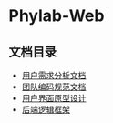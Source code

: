 # Phylab-Web

## 文档目录
- [用户需求分析文档](https://github.com/buaase/Phylab-Web/blob/master/docs/User-needs.md)
- [团队编码规范文档](https://github.com/buaase/Phylab-Web/blob/master/docs/PSR-SE.md)
- [用户界面原型设计](https://github.com/buaase/Phylab-Web/blob/master/docs/User-Interface.md)
- [后端逻辑框架](https://github.com/buaase/Phylab-Web/blob/master/docs/Back-end-frame.md)

